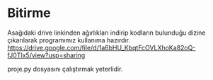 # Bitirme
Asağıdaki drive linkinden ağırlıkları indirip kodların bulunduğu dizine çıkarılarak programımız kullanıma hazırdır.
https://drive.google.com/file/d/1a6bHU_KbqtFcOVLXhoKa82oQ-fJ0TIx5/view?usp=sharing

proje.py dosyasını çalıştırmak yeterlidir.
